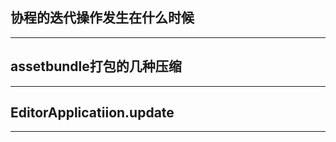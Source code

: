 ## 协程的迭代操作发生在什么时候  

******  

## assetbundle打包的几种压缩 

******  

## EditorApplicatiion.update 

******  

